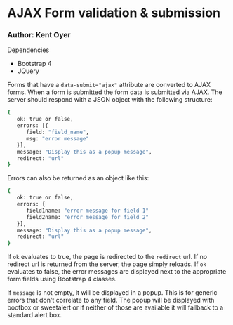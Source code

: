 # AJAX Form validation & submission
### Author: Kent Oyer
Dependencies
- Bootstrap 4
- JQuery

Forms that have a `data-submit="ajax"` attribute are converted to AJAX forms. When a form is submitted the form data is submitted via AJAX. 
The server should respond with a JSON object with the following structure:
 
```sh
{
   ok: true or false,           
   errors: [{
      field: "field_name",
      msg: "error message"
   }],
   message: "Display this as a popup message",
   redirect: "url"
}
```

Errors can also be returned as an object like this:

```sh
{
   ok: true or false,           
   errors: {
      field1name: "error message for field 1"
      field2name: "error message for field 2"
   }],
   message: "Display this as a popup message",
   redirect: "url"
}
```

If `ok` evaluates to true, the page is redirected to the `redirect` url. If no redirect url is returned from the server, the page simply reloads. If `ok` evaluates to false, the error messages are displayed next to the appropriate form fields using Bootstrap 4 classes.

If `message` is not empty, it will be displayed in a popup. This is for generic errors that don't correlate to any field. The popup will be displayed with bootbox or sweetalert or if neither of those are available it will fallback to a standard alert box.
